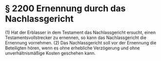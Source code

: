 # § 2200 Ernennung durch das Nachlassgericht
(1) Hat der Erblasser in dem Testament das Nachlassgericht ersucht, einen Testamentsvollstrecker zu ernennen, so kann das Nachlassgericht die Ernennung vornehmen.
(2) Das Nachlassgericht soll vor der Ernennung die Beteiligten hören, wenn es ohne erhebliche Verzögerung und ohne unverhältnismäßige Kosten geschehen kann.